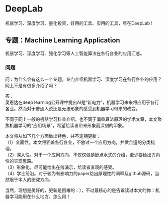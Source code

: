 DeepLab
=====
机器学习、深度学习、量化投资，好用的工具、实用的工具，尽在DeepLab ! 

专题：Machine Learning Application
------
机器学习、深度学习、强化学习等人工智能算法在各行各业的应用汇总。

### 问题
问：为什么会有这么一个专题，专门介绍机器学习、深度学习在各行各业的应用？网上不是有很多介绍了吗？

答：     
吴恩达在deep learning公开课中提出AI是“新电力”，机器学习未来将应用于各行各业。然而对于普通人说还是无法形象的感受到机器学习带来的改变。   

不同于网上一般的机器学习科普介绍，也不同于偏重算法原理的学术文章，本文聚焦机器学习的“应用场景”，希望给读者带来形象而深刻的印象。   

本文将从如下几个方面做出特色，并不定期更新：   
（1）全面性。本文将涵盖各行各业，不放过一个应用方向，并做合适的分类梳理。   
（2）深入性。对于一个应用方向，不仅仅做蜻蜓点水式的介绍，至少要给出方向性的实现思路。   
（3）形象化。尽可能给出在线演示，给读者直观的感受。   
（4）学士前沿。对于较为有影响力的paper给出原理性的阐释及github源码，当然限于本人的研究方向。   

当然，理想是美好的，更新是困难的：），不过最核心的是告诉读过本文的你：机器学习能用在什么地方，怎么用！

